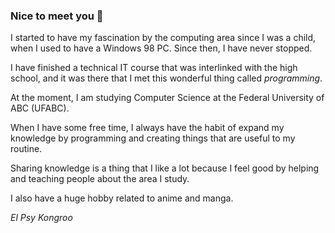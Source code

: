 ### Nice to meet you 👋

<!--
**alessandrojean/alessandrojean** is a ✨ _special_ ✨ repository because its `README.md` (this file) appears on your GitHub profile.

Here are some ideas to get you started:

- 🔭 I’m currently working on ...
- 🌱 I’m currently learning ...
- 👯 I’m looking to collaborate on ...
- 🤔 I’m looking for help with ...
- 💬 Ask me about ...
- 📫 How to reach me: ...
- 😄 Pronouns: ...
- ⚡ Fun fact: ...
-->

I started to have my fascination by the computing area since I was a child,
when I used to have a Windows 98 PC. Since then, I have never stopped.

I have finished a technical IT course that was interlinked with the high school,
and it was there that I met this wonderful thing called *programming*.

At the moment, I am studying Computer Science at the Federal University of ABC (UFABC).

When I have some free time, I always have the habit of expand my knowledge
by programming and creating things that are useful to my routine.

Sharing knowledge is a thing that I like a lot because I feel good by 
helping and teaching people about the area I study.

I also have a huge hobby related to anime and manga.

*El Psy Kongroo*
